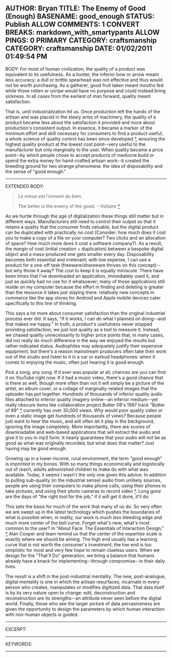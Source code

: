 AUTHOR: Bryan
TITLE: The Enemy of Good (Enough)
BASENAME: good_enough
STATUS: Publish
ALLOW COMMENTS: 1
CONVERT BREAKS: markdown_with_smartypants
ALLOW PINGS: 0
PRIMARY CATEGORY: craftsmanship
CATEGORY: craftsmanship
DATE: 01/02/2011 01:49:54 PM
-----
BODY:
For most of human civilization, the quality of a product was equivalent to its usefulness. As a hunter, the inferior bow or arrow meant less accuracy; a dull or brittle spearhead was not effective and thus would not be worth purchasing. As a gatherer, good fruit taken meant mouths fed while those rotten or unripe would have no purpose and could instead bring sickness. In all cases from the earliest of man forward, quality meant satisfaction.

That is, until industrialization hit us. Once production left the hands of the artisan and was placed in the steely arms of machinery, the quality of a product became less about the satisfaction it provided and more about production's consistent output. In essence, it became a marker of the minimum effort and skill necessary for consumers to find a product useful; a whole science of quality control has been since developed [*](http://en.wikipedia.org/wiki/Quality_control), ensuring the highest quality product at the lowest cost point--very useful to the manufacturer but only marginally to the user. When quality became a price point--by which people chose to accept products of mediocre build or spend the extra money for  hand-crafted artisan work--it created the breeding ground for two strange phenomena: the idea of disposability and the sense of "good enough."


-----
EXTENDED BODY:
>  *Le mieux est l'ennemi du bien.*
> 
>  The better is the enemy of the good. --Voltaire [*](http://en.wikipedia.org/wiki/Voltaire)

As we hurtle through the age of digitalization these things still matter but in different ways. Manufacturers still need to control their output so that it retains a quality that the consumer finds valuable, but the digital product can be duplicated with practically no cost (Consider: how much does it cost you to make a copy of a file on your computer? Two clicks and an allocation of space? How much more does it cost a software company?). As a result, the margin of cost (initial creation + duplication) between a bespoke digital object and a mass-produced one gets smaller every day. Disposability becomes both essential and irrelevant; with low expense, I can use a product for a one-off task (freeware/shareware thrives on this concept)--but why throw it away? The cost to keep it is equally miniscule. There have been times that I've downloaded an application, immediately used it, and just as quickly had no use for it whatsoever; many of those applications still reside on my computer because the effort in finding and deleting is greater than the resource it takes just staying there. relatively new concepts in commerce like the app stores for Android and Apple mobile devices cater specifically to this line of thinking.

This says a lot more about consumer satisfaction than the original industrial process ever did. It says, "if it works, I can do what I planned on doing--and that makes me happy." In truth, a product's usefulness never stopped providing satisfaction; we just lost quality as a tool to measure it. Instead, we chased quality unnecessarily to higher price points that, in many cases, did not really do much difference in the way we enjoyed the results but rather indicated status. Audiophiles may adequately justify their expensive equipment, but there's a reason mainstream producers often take their work out of the studio and listen to it in a car or earbud headphones: when it comes to enjoying the music, often just hearing it is good enough.

Pick a song, any song. If it ever was popular at all, chances are you can find it on YouTube right now. If it had a music video, there's a good chance that is there as well, though more often than not it will simply be a picture of the artist, an album cover, or a collage of marginally-related images that the uploader has put together. Hundreds of thousands of inferior quality audio files attached to inferior quality imagery online--an inferior medium--yet really obscure items like collaboration project Butter 08's 1997 track "Butter of 69" [*](http://www.youtube.com/watch?v=WweOg2krMPE) currently has over 30,000 views. Why would poor quality video or even a static image get hundreds of thousands of views? Because people just want to hear the music, and will often let it play in the background, ignoring the image completely. More importantly, there are scores of downloadable and web-based applications that will extract the audio and give it to you in mp3 form. It nearly guarantees that your audio will not be as good as what was originally recorded, but what does that matter? Just having may be good enough.

Growing up in a lower-income, rural environment, the term "good enough" is imprinted in my bones. With so many things economically and logistically out of reach, adults admonished children to make do with what was available. Today, it seems I wasn't the only one given this advice. In addition to pulling sub-quality (in the industrial sense) audio from unlikely sources, people are using their computers to make phone calls, using their phones to take pictures, and using their photo cameras to record video [*](http://www.wired.com/gadgets/miscellaneous/magazine/17-09/ff_goodenough). Long gone are the days of "the right tool for the job," if it will get it done, it'll do.

This sets the basis for much of the work that many of us do. So very often we are swept up in the latest technology which pushes the boundaries of what is possible when, in reality, our work is much less bleeding edge and much more center of the bell curve. Forget what's new; what's most common to the user? In "About Face: The Essentials of Interaction Design," [*](http://www.amazon.com/About-Face-Essentials-Interaction-Design/dp/0470084111) Alan Cooper and team remind us that the center of the expertise scale is exactly where we should be aiming. The high end usually has a learning curve that is not worth the consumer's investment; the low end is too simplistic for most and very few hope to remain clueless users. When we design for the "That'll Do" generation, we bring a balance that humans already have a knack for implementing--through compromise--in their daily lives.

The result is a shift in the post-industrial mentality. The new, post-analogue, digital mentality is one in which the artisan resurfaces, incarnate in every person who creates, manipulates or modifies digitized data. That data itself is by its very nature open to change: edit, deconstruction and reconstruction are its strengths--an attribute never seen before the digital world. Finally, those who see the larger picture of data pervasiveness are given the opportunity to design the parameters by which human interaction with non-human objects is guided.

-----
EXCERPT:

-----
KEYWORDS:

-----


